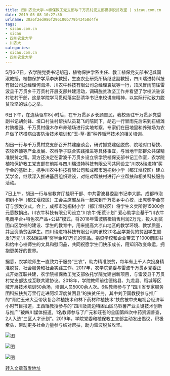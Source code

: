 ```yaml
---
title: 四川农业大学->植保教工党支部与千万贯村党支部携手脱贫攻坚 | sicau.com.cn
date: 2019-05-08 10:27:30
urlname: 30a6f2ed986f296100b779b43458d4fe
tags: 
- sicau.com.cn
- sicau
- 四川农业大学
- 川农大
categories:
- sicau.com.cn
- 四川农业大学
---
```



5月6-7日，农学院党委书记胡迅，植物保护学系主任、教工植保党支部书记龚国淑教授，植物保护学系李庆教授，生态农业研究所杨继芝副教授，四川瑞进特科技有限公司总经理何海洋、川农牛科技有限公司总经理袁斌等一行，顶风冒雨前往雷波县千万贯乡千万贯村开展支部共建活动，调研脱贫攻坚工作并看望了学校派驻该村驻村干部，这是学院学习贯彻落实彭清华书记来校讲座精神，以实际行动致力脱贫攻坚的诚心之举。

6日下午，在连续驱车8小时后，在千万贯乡乡长顾吉民，我校派驻千万贯乡党委副书记胡剑锋、垭口村驻村帮扶队员葛飞的陪同下，胡迅一行冒雨先后来到石板滩村脐橙园、千万贯村俄木尔布养殖场进行实地考察，专家们在田地里和养殖场为农户做了脐橙病虫害防治技术培训和“玉-草-畜”种养循环技术的相关培训。

胡迅一行与千万贯村党支部召开共建座谈会，研讨抓党建促脱贫、院地对口帮扶、农牧养殖等产业发展、农科学子联合实践推进等具体事宜，与当地干部群众共谋精准脱贫之策。双方还决定在雷波千万贯乡设立农学院植保支部书记工作室，农学院植物保护教工党支部在前期与四川瑞进特科技有限公司共同设立“川农&瑞进特”奖学金的基础上，携手川农牛科技有限公司和成都市泡桐树小学（都江堰校区）建立奖学金，继续深入推进基层组织建设，对结对帮扶村进行产业帮扶和相关科技服务活动。

7日上午，胡迅一行与省教育厅挂职干部、中共雷波县委副书记李大鹏，成都市泡桐树小学（都江堰校区）工会主席邹丛兵一起来到千万贯乡中心校，出席奖学金签订与颁发仪式。会上，成都市泡桐树小学（都江堰校区）将学生义卖所得15000余元悉数捐出。川农牛科技有限公司设立“川农牛·拓荒计划” 爱心助学金基于“川农牛电商平台+特色农产品+公益”模式，将2018年雷波脐橙销售利润2万元，投入到贫困山区学校的建设、学生的教育中，用来提高大凉山地区的教学环境、教学质量，并且资助贫困学生。四川瑞进特科技有限公司向该校20名品学兼优的贫困学生颁发1万元“川农&瑞进特”奖学金和1万元的奖品。捐资学校和企业带去了1000册图书和给中心校师生的文具和慰问品，共同祝愿学生们快乐成长，用知识改变命运，拥抱更美好的世界。

据悉，农学院师生一直致力于服务“三农”，助力精准脱贫，每年有上千人次投身精准脱贫、社会服务和社会实践工作。2017年，农学院党委与雷波千万贯乡党委正式开始互联共建，农学院植保教工党支部依托学院党建创新项目，与雷波县千万贯村党支部达成互联共建协议。2018年，学院教师前往德格县、九龙县、稻城等区域开展技术培训50余场，培训人员5000余人次。6名教师参与了“四川省专家服务团科技扶贫万里行走进阿坝深度贫困县”的扶贫任务，其中刘卫国教授参与推广的“青贮玉米大豆带状复合种植技术和林下药材种植技术”扶贫被中央电视台经济半小时节目报道，王西瑶教授参与的“四川及周边特困山区马铃薯产业关键技术创新与推广”被四川媒体报道。1名教师参与了广元和旺苍的全国第四次中药资源普查，2人入选“三区人才计划”。2019年，学院党委和植保教工支部主动发出倡议，积极牵头，带动更多社会力量参与结对帮扶，助力雷波脱贫攻坚。



![图](https://news.sicau.edu.cn/__local/B/7C/5C/88B82BE0BDDF1A88973E5910219_D6DEA6A7_1FD9A.jpg)

![图](https://news.sicau.edu.cn/__local/8/81/75/08E892D2A90A4249654F1610B74_E0E22BE8_24AC3.jpg)

![图](https://news.sicau.edu.cn/__local/1/73/AB/9A0F663790BD7FE7CDFE686D96E_4C5B035D_30A4B.jpg)

[转入文章首发地址](https://news.sicau.edu.cn/info/1078/51077.htm)